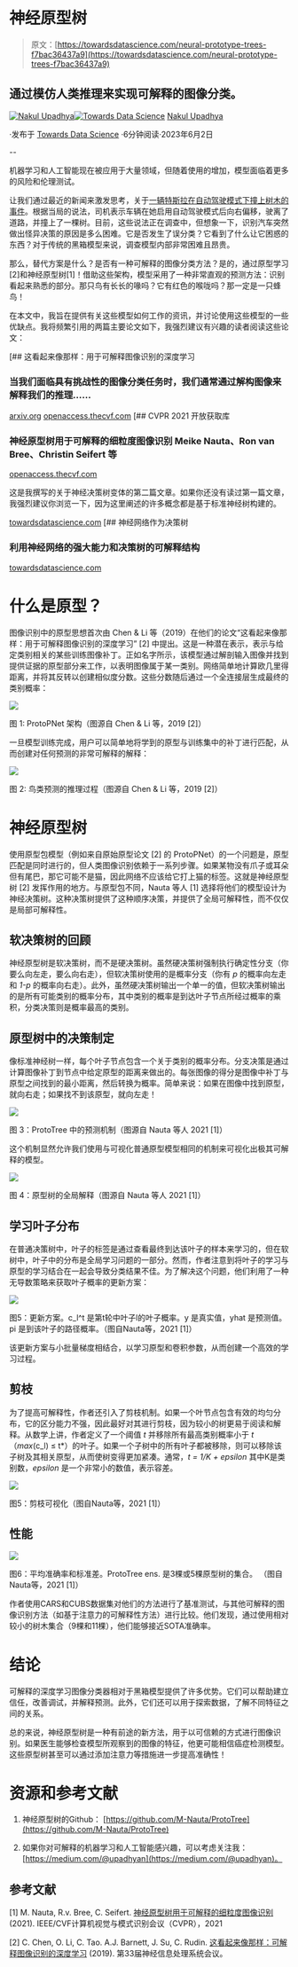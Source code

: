 # 神经原型树

> 原文：[https://towardsdatascience.com/neural-prototype-trees-f7bac36437a9](https://towardsdatascience.com/neural-prototype-trees-f7bac36437a9)

## 通过模仿人类推理来实现可解释的图像分类。

[](https://medium.com/@upadhyan?source=post_page-----f7bac36437a9--------------------------------)[![Nakul Upadhya](../Images/336cb21272e9b1f098177adbde50e92e.png)](https://medium.com/@upadhyan?source=post_page-----f7bac36437a9--------------------------------)[](https://towardsdatascience.com/?source=post_page-----f7bac36437a9--------------------------------)[![Towards Data Science](../Images/a6ff2676ffcc0c7aad8aaf1d79379785.png)](https://towardsdatascience.com/?source=post_page-----f7bac36437a9--------------------------------) [Nakul Upadhya](https://medium.com/@upadhyan?source=post_page-----f7bac36437a9--------------------------------)

·发布于 [Towards Data Science](https://towardsdatascience.com/?source=post_page-----f7bac36437a9--------------------------------) ·6分钟阅读·2023年6月2日

--

机器学习和人工智能现在被应用于大量领域，但随着使用的增加，模型面临着更多的风险和伦理测试。

让我们通过最近的新闻来激发思考，关于[一辆特斯拉在自动驾驶模式下撞上树木的事件](https://upnorthlive.com/news/local/woman-recovering-after-tesla-crashes-in-self-driving-mode)。根据当局的说法，司机表示车辆在她启用自动驾驶模式后向右偏移，驶离了道路，并撞上了一棵树。目前，这些说法正在调查中，但想象一下，识别汽车突然做出怪异决策的原因是多么困难。它是否发生了误分类？它看到了什么让它困惑的东西？对于传统的黑箱模型来说，调查模型内部非常困难且昂贵。

那么，替代方案是什么？是否有一种可解释的图像分类方法？是的，通过原型学习[2]和神经原型树[1]！借助这些架构，模型采用了一种非常直观的预测方法：识别看起来熟悉的部分。那只鸟有长长的喙吗？它有红色的喉咙吗？那一定是一只蜂鸟！

在本文中，我旨在提供有关这些模型如何工作的资讯，并讨论使用这些模型的一些优缺点。我将频繁引用的两篇主要论文如下，我强烈建议有兴趣的读者阅读这些论文：

[](https://arxiv.org/abs/1806.10574?source=post_page-----f7bac36437a9--------------------------------) [## 这看起来像那样：用于可解释图像识别的深度学习

### 当我们面临具有挑战性的图像分类任务时，我们通常通过解构图像来解释我们的推理……

[arxiv.org](https://arxiv.org/abs/1806.10574?source=post_page-----f7bac36437a9--------------------------------) [openaccess.thecvf.com](https://openaccess.thecvf.com/content/CVPR2021/html/Nauta_Neural_Prototype_Trees_for_Interpretable_Fine-Grained_Image_Recognition_CVPR_2021_paper.html?ref=https%3A%2F%2Fgithubhelp.com&source=post_page-----f7bac36437a9--------------------------------) [## CVPR 2021 开放获取库

### 神经原型树用于可解释的细粒度图像识别 Meike Nauta、Ron van Bree、Christin Seifert 等

[openaccess.thecvf.com](https://openaccess.thecvf.com/content/CVPR2021/html/Nauta_Neural_Prototype_Trees_for_Interpretable_Fine-Grained_Image_Recognition_CVPR_2021_paper.html?ref=https%3A%2F%2Fgithubhelp.com&source=post_page-----f7bac36437a9--------------------------------)

这是我撰写的关于神经决策树变体的第二篇文章。如果你还没有读过第一篇文章，我强烈建议你浏览一下，因为这里阐述的许多概念都是基于标准神经树构建的。

[towardsdatascience.com](/neural-networks-as-decision-trees-89cd9fdcdf6a?source=post_page-----f7bac36437a9--------------------------------) [## 神经网络作为决策树

### 利用神经网络的强大能力和决策树的可解释结构

[towardsdatascience.com](/neural-networks-as-decision-trees-89cd9fdcdf6a?source=post_page-----f7bac36437a9--------------------------------)

# 什么是原型？

图像识别中的原型思想首次由 Chen & Li 等（2019）在他们的论文“这看起来像那样：用于可解释图像识别的深度学习” [2] 中提出。这是一种潜在表示，表示与给定类别相关的某些训练图像补丁。正如名字所示，该模型通过解剖输入图像并找到提供证据的原型部分来工作，以表明图像属于某一类别。网络简单地计算欧几里得距离，并将其反转以创建相似度分数。这些分数随后通过一个全连接层生成最终的类别概率：

![](../Images/fe94c79b2ad077b6e29b0a0ecaac7d02.png)

图 1: ProtoPNet 架构（图源自 Chen & Li 等，2019 [2]）

一旦模型训练完成，用户可以简单地将学到的原型与训练集中的补丁进行匹配，从而创建对任何预测的非常可解释的解释：

![](../Images/ec5c309129dd9c0966fb055207056740.png)

图 2: 鸟类预测的推理过程（图源自 Chen & Li 等，2019 [2]）

# 神经原型树

使用原型包模型（例如来自原始原型论文 [2] 的 ProtoPNet）的一个问题是，原型匹配是同时进行的，但人类图像识别依赖于一系列步骤。如果某物没有爪子或耳朵但有尾巴，那它可能不是猫，因此网络不应该给它打上猫的标签。这就是神经原型树 [2] 发挥作用的地方。与原型包不同，Nauta 等人 [1] 选择将他们的模型设计为神经决策树。这种决策树提供了这种顺序决策，并提供了全局可解释性，而不仅仅是局部可解释性。

## 软决策树的回顾

神经原型树是软决策树，而不是硬决策树。虽然硬决策树强制执行确定性分支（你要么向左走，要么向右走），但软决策树使用的是概率分支（你有 *p* 的概率向左走和 *1-p* 的概率向右走）。此外，虽然硬决策树输出一个单一的值，但软决策树输出的是所有可能类别的概率分布，其中类别的概率是到达叶子节点所经过概率的乘积，分类决策则是概率最高的类别。

## 原型树中的决策制定

像标准神经树一样，每个叶子节点包含一个关于类别的概率分布。分支决策是通过计算图像补丁到节点中给定原型的距离来做出的。每张图像的得分是图像中补丁与原型之间找到的最小距离，然后转换为概率。简单来说：如果在图像中找到原型，就向右走；如果找不到该原型，就向左走！

![](../Images/56af0995f2165aec9fd71586e3222bfa.png)

图 3：ProtoTree 中的预测机制（图源自 Nauta 等人 2021 [1]）

这个机制显然允许我们使用与可视化普通原型模型相同的机制来可视化出极其可解释的模型。

![](../Images/7f55a06009e874700897d9319d72c417.png)

图 4：原型树的全局解释（图源自 Nauta 等人 2021 [1]）

## 学习叶子分布

在普通决策树中，叶子的标签是通过查看最终到达该叶子的样本来学习的，但在软树中，叶子中的分布是全局学习问题的一部分。然而，作者注意到将叶子的学习与原型的学习结合在一起会导致分类结果不佳。为了解决这个问题，他们利用了一种无导数策略来获取叶子概率的更新方案：

![](../Images/b11b18cfe6c621a6338f729caf3ffc16.png)

图5：更新方案。c_l^t 是第t轮中叶子l的叶子概率。y 是真实值，yhat 是预测值。pi 是到该叶子的路径概率。（图自Nauta等，2021 [1]）

该更新方案与小批量梯度相结合，以学习原型和卷积参数，从而创建一个高效的学习过程。

## 剪枝

为了提高可解释性，作者还引入了剪枝机制。如果一个叶节点包含有效的均匀分布，它的区分能力不强，因此最好对其进行剪枝，因为较小的树更易于阅读和解释。从数学上讲，作者定义了一个阈值 *t* 并移除所有最高类别概率小于 *t*（*max*(c_l) ≤ t*）的叶子。如果一个子树中的所有叶子都被移除，则可以移除该子树及其相关原型，从而使树变得更加紧凑。通常，*t = 1/K + epsilon* 其中K是类别数，*epsilon* 是一个非常小的数值，表示容差。

![](../Images/371d42f0b2fe698980f1fbb4435aad3c.png)

图5：剪枝可视化（图自Nauta等，2021 [1]）

## 性能

![](../Images/8fea1e7c77b79fd2edeab2d7dd74a0c8.png)

图6：平均准确率和标准差。ProtoTree ens. 是3棵或5棵原型树的集合。 （图自Nauta等，2021 [1]）

作者使用CARS和CUBS数据集对他们的方法进行了基准测试，与其他可解释的图像识别方法（如基于注意力的可解释性方法）进行比较。他们发现，通过使用相对较小的树木集合（9棵和11棵），他们能够接近SOTA准确率。

# 结论

可解释的深度学习图像分类器相对于黑箱模型提供了许多优势。它们可以帮助建立信任，改善调试，并解释预测。此外，它们还可以用于探索数据，了解不同特征之间的关系。

总的来说，神经原型树是一种有前途的新方法，用于以可信赖的方式进行图像识别。如果医生能够检查模型所观察到的图像的特征，他更可能相信癌症检测模型。这些原型树甚至可以通过添加注意力等措施进一步提高准确性！

# 资源和参考文献

1.  神经原型树的Github： [https://github.com/M-Nauta/ProtoTree](https://github.com/M-Nauta/ProtoTree)

1.  如果你对可解释的机器学习和人工智能感兴趣，可以考虑关注我：[https://medium.com/@upadhyan](https://medium.com/@upadhyan)。

## 参考文献

[1] M. Nauta, R.v. Bree, C. Seifert. [神经原型树用于可解释的细粒度图像识别](https://openaccess.thecvf.com/content/CVPR2021/html/Nauta_Neural_Prototype_Trees_for_Interpretable_Fine-Grained_Image_Recognition_CVPR_2021_paper.html?ref=https%3A%2F%2Fgithubhelp.com) (2021). IEEE/CVF计算机视觉与模式识别会议（CVPR），2021

[2] C. Chen, O. Li, C. Tao. A.J. Barnett, J. Su, C. Rudin. [这看起来像那样：可解释图像识别的深度学习](https://arxiv.org/abs/1806.10574) (2019). 第33届神经信息处理系统会议。
